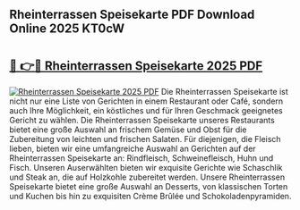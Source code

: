 ## Rheinterrassen Speisekarte PDF Download Online 2025 KT0cW

# <h2><a href="http://gcah7a.nevu.top/?p=Rheinterrassen+Speisekarte">🔗 👉🔴 Rheinterrassen Speisekarte 2025 PDF</a></h2>

[![Rheinterrassen Speisekarte 2025 PDF](https://i.imgur.com/dBaPXMq.png)](http://gcah7a.nevu.top/?p=Rheinterrassen+Speisekarte)
Die Rheinterrassen Speisekarte ist nicht nur eine Liste von Gerichten in einem Restaurant oder Café, sondern auch Ihre Möglichkeit, ein köstliches und für Ihren Geschmack geeignetes Gericht zu wählen. Die Rheinterrassen Speisekarte unseres Restaurants bietet eine große Auswahl an frischem Gemüse und Obst für die Zubereitung von leichten und frischen Salaten. Für diejenigen, die Fleisch lieben, bieten wir eine umfangreiche Auswahl an Gerichten auf der Rheinterrassen Speisekarte an: Rindfleisch, Schweinefleisch, Huhn und Fisch. Unseren Auserwählten bieten wir exquisite Gerichte wie Schaschlik und Steak an, die auf Holzkohle zubereitet werden. Unsere Rheinterrassen Speisekarte bietet eine große Auswahl an Desserts, von klassischen Torten und Kuchen bis hin zu exquisiten Crème Brûlée und Schokoladenpyramiden.

